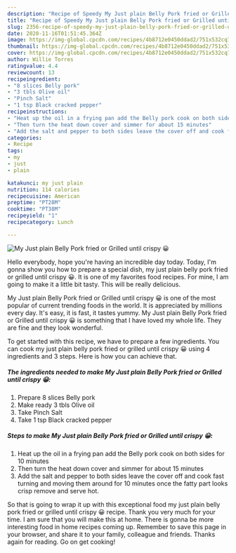 ```yaml
---
description: "Recipe of Speedy My Just plain Belly Pork fried or Grilled until crispy 😀"
title: "Recipe of Speedy My Just plain Belly Pork fried or Grilled until crispy 😀"
slug: 2356-recipe-of-speedy-my-just-plain-belly-pork-fried-or-grilled-until-crispy
date: 2020-11-16T01:51:45.364Z
image: https://img-global.cpcdn.com/recipes/4b8712e0450ddad2/751x532cq70/my-just-plain-belly-pork-fried-or-grilled-until-crispy-😀-recipe-main-photo.jpg
thumbnail: https://img-global.cpcdn.com/recipes/4b8712e0450ddad2/751x532cq70/my-just-plain-belly-pork-fried-or-grilled-until-crispy-😀-recipe-main-photo.jpg
cover: https://img-global.cpcdn.com/recipes/4b8712e0450ddad2/751x532cq70/my-just-plain-belly-pork-fried-or-grilled-until-crispy-😀-recipe-main-photo.jpg
author: Willie Torres
ratingvalue: 4.4
reviewcount: 13
recipeingredient:
- "8 slices Belly pork"
- "3 tbls Olive oil"
- "Pinch Salt"
- "1 tsp Black cracked pepper"
recipeinstructions:
- "Heat up the oil in a frying pan add the Belly pork cook on both sides for 10 minutes"
- "Then turn the heat down cover and simmer for about 15 minutes"
- "Add the salt and pepper to both sides leave the cover off and cook fast turning and moving them around for 10 minutes once the fatty part looks crisp remove and serve hot."
categories:
- Recipe
tags:
- my
- just
- plain

katakunci: my just plain 
nutrition: 114 calories
recipecuisine: American
preptime: "PT28M"
cooktime: "PT38M"
recipeyield: "1"
recipecategory: Lunch

---
```



![My Just plain Belly Pork fried or Grilled until crispy 😀](https://img-global.cpcdn.com/recipes/4b8712e0450ddad2/751x532cq70/my-just-plain-belly-pork-fried-or-grilled-until-crispy-😀-recipe-main-photo.jpg)

Hello everybody, hope you're having an incredible day today. Today, I'm gonna show you how to prepare a special dish, my just plain belly pork fried or grilled until crispy 😀. It is one of my favorites food recipes. For mine, I am going to make it a little bit tasty. This will be really delicious.



My Just plain Belly Pork fried or Grilled until crispy 😀 is one of the most popular of current trending foods in the world. It is appreciated by millions every day. It's easy, it is fast, it tastes yummy. My Just plain Belly Pork fried or Grilled until crispy 😀 is something that I have loved my whole life. They are fine and they look wonderful.


To get started with this recipe, we have to prepare a few ingredients. You can cook my just plain belly pork fried or grilled until crispy 😀 using 4 ingredients and 3 steps. Here is how you can achieve that.

<!--inarticleads1-->

##### The ingredients needed to make My Just plain Belly Pork fried or Grilled until crispy 😀:

1. Prepare 8 slices Belly pork
1. Make ready 3 tbls Olive oil
1. Take Pinch Salt
1. Take 1 tsp Black cracked pepper




<!--inarticleads2-->

##### Steps to make My Just plain Belly Pork fried or Grilled until crispy 😀:

1. Heat up the oil in a frying pan add the Belly pork cook on both sides for 10 minutes
1. Then turn the heat down cover and simmer for about 15 minutes
1. Add the salt and pepper to both sides leave the cover off and cook fast turning and moving them around for 10 minutes once the fatty part looks crisp remove and serve hot.




So that is going to wrap it up with this exceptional food my just plain belly pork fried or grilled until crispy 😀 recipe. Thank you very much for your time. I am sure that you will make this at home. There is gonna be more interesting food in home recipes coming up. Remember to save this page in your browser, and share it to your family, colleague and friends. Thanks again for reading. Go on get cooking!
